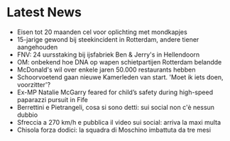 # Latest News
-  Eisen tot 20 maanden cel voor oplichting met mondkapjes
-  15-jarige gewond bij steekincident in Rotterdam, andere tiener aangehouden
-  FNV: 24 uursstaking bij ijsfabriek Ben & Jerry's in Hellendoorn
-  OM: onbekend hoe DNA op wapen schietpartijen Rotterdam belandde
-  McDonald's wil over enkele jaren 50.000 restaurants hebben
-  Schoorvoetend gaan nieuwe Kamerleden van start. 'Moet ik iets doen, voorzitter'?
-  Ex-MP Natalie McGarry feared for child’s safety during high-speed paparazzi pursuit in Fife
-  Berrettini e Pietrangeli, cosa si sono detti: sui social non c'è nessun dubbio
-  Sfreccia a 270 km/h e pubblica il video sui social: arriva la maxi multa
-  Chisola forza dodici: la squadra di Moschino imbattuta da tre mesi
